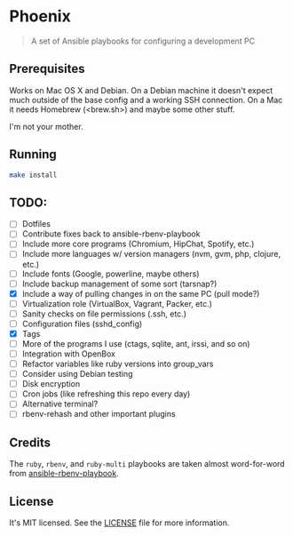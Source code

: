 Phoenix
=======
>A set of Ansible playbooks for configuring a development PC

Prerequisites
-------------
Works on Mac OS X and Debian. On a Debian machine it doesn't expect much outside
of the base config and a working SSH connection. On a Mac it needs Homebrew
(<brew.sh>) and maybe some other stuff.

I'm not your mother.

Running
-------
```bash
make install
```

TODO:
-----
- [ ] Dotfiles
- [ ] Contribute fixes back to ansible-rbenv-playbook
- [ ] Include more core programs (Chromium, HipChat, Spotify, etc.)
- [ ] Include more languages w/ version managers (nvm, gvm, php, clojure, etc.)
- [ ] Include fonts (Google, powerline, maybe others)
- [ ] Include backup management of some sort (tarsnap?)
- [x] Include a way of pulling changes in on the same PC (pull mode?)
- [ ] Virtualization role (VirtualBox, Vagrant, Packer, etc.)
- [ ] Sanity checks on file permissions (.ssh, etc.)
- [ ] Configuration files (sshd_config)
- [x] Tags
- [ ] More of the programs I use (ctags, sqlite, ant, irssi, and so on)
- [ ] Integration with OpenBox
- [ ] Refactor variables like ruby versions into group_vars
- [ ] Consider using Debian testing
- [ ] Disk encryption
- [ ] Cron jobs (like refreshing this repo every day)
- [ ] Alternative terminal?
- [ ] rbenv-rehash and other important plugins

Credits
-------
The `ruby`, `rbenv`, and `ruby-multi` playbooks are taken almost word-for-word
from [ansible-rbenv-playbook][1].

[1]: https://github.com/leucos/ansible-rbenv-playbook

License
-------
It's MIT licensed. See the [LICENSE][license] file for more information.

[license]: /LICENSE
